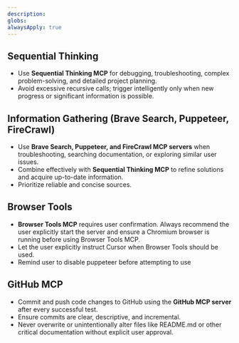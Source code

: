 ```yaml
---
description: 
globs: 
alwaysApply: true
---
```


## Sequential Thinking

- Use **Sequential Thinking MCP** for debugging, troubleshooting, complex problem-solving, and detailed project planning.
- Avoid excessive recursive calls; trigger intelligently only when new progress or significant information is possible.

## Information Gathering (Brave Search, Puppeteer, FireCrawl)

- Use **Brave Search, Puppeteer, and FireCrawl MCP servers** when troubleshooting, searching documentation, or exploring similar user issues.
- Combine effectively with **Sequential Thinking MCP** to refine solutions and acquire up-to-date information.
- Prioritize reliable and concise sources.

## Browser Tools

- **Browser Tools MCP** requires user confirmation. Always recommend the user explicitly start the server and ensure a Chromium browser is running before using Browser Tools MCP.
- Let the user explicitly instruct Cursor when Browser Tools should be used.
- Remind user to disable puppeteer before attempting to use

## GitHub MCP

- Commit and push code changes to GitHub using the **GitHub MCP server** after every successful test.
- Ensure commits are clear, descriptive, and incremental.
- Never overwrite or unintentionally alter files like README.md or other critical documentation without explicit user approval.
